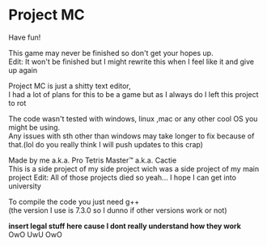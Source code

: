 # Project MC
Have fun!<br>


This game may never be finished so don't get your hopes up.<br>
Edit: It won't be finished but I might rewrite this when I feel like it and give up again

Project MC is just a shitty text editor, <br>
I had a lot of plans for this to be a game but as I always do I left this project to rot

The code wasn't tested with windows, linux ,mac or any other cool OS you might be using.<br>
Any issues with sth other than windows may take longer to fix because of that.(lol do you really think I will push updates to this crap)

Made by me a.k.a. Pro Tetris Master™ a.k.a. Cactie<br>
This is a side project of my side project wich was a side project of my main project
Edit: All of those projects died so yeah... I hope I can get into university

To compile the code you just need g++<br>
(the version I use is 7.3.0 so I dunno if other versions work or not)

**insert legal stuff here cause I dont really understand how they work**<br>
OwO UwU OwO
